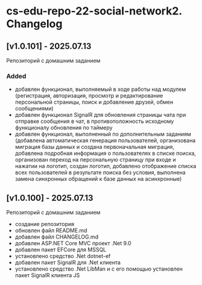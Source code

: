 # cs-edu-repo-22-social-network2. Changelog

## [v1.0.101] - 2025.07.13

Репозиторий с домашним заданием

### Added

 - добавлен функционал, выполняемый в ходе работы над модулем
 (регистрация, авторизация, просмотр и редактирование персональной
 страницы, поиск и добавление друзей, обмен сообщениями)
 - добавлен функционал SignalR для обновления страницы чата
 при отправке сообщения в чат, в противоположность исходному
 функционалу обновления по таймеру
 - добавлен функционал, выполненный по дополнительным заданиям
 (добавлена автоматическая генерация пользователей, организована
 миграция базы данных и создана первоначальная миграция, добавлена
 подробная информация о пользователях в списке поиска, организован
 переход на персональную страницу при входе и нажатии на логотип,
 создан логотип, добавлено отображение списка всех пользователей
 в результате поиска без условия, выполнена замена синхронных обращений
 к базе данных на асинхронные)

## [v1.0.100] - 2025.07.13

Репозиторий с домашним заданием

 - создание репозитория
 - обновлен файл README.md
 - добавлен файл CHANGELOG.md
 - добавлен ASP.NET Core MVC проект .Net 9.0
 - добавлен пакет EFCore для MSSQL
 - установлено средство .Net dotnet-ef
 - добавлен пакет SignalR для .Net клиента
 - установлено средство .Net LibMan и с его помощью установлен
 пакет SignalR клиента JS
